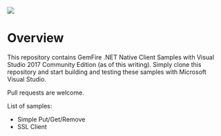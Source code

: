 [<img src="https://geode.apache.org/img/Apache_Geode_logo.png" align="center"/>](http://geode.apache.org)

# Overview
This repository contains GemFire .NET Native Client Samples with Visual Studio 2017 Community Edition (as of this writing).
Simply clone this repository and start building and testing these samples with Microsoft Visual Studio. 

Pull requests are welcome.

List of samples:
- Simple Put/Get/Remove
- SSL Client
